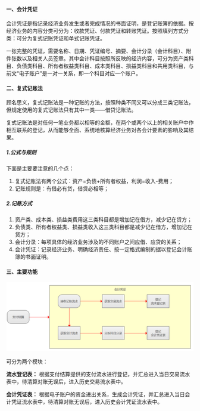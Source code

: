 #### 一、会计凭证
会计凭证是指记录经济业务发生或者完成情况的书面证明，是登记账簿的依据。按经济业务的内容分类可分为：收款凭证、付款凭证和转账凭证。按照填列方式分类：可分为复式记账凭证和单式记账凭证。

一张完整的凭证，需要名称、日期、凭证编号、摘要、会计分录（会计科目）、附件张数以及相关人员签章。其中会计科目按照所反映的经济内容，可分为资产类科目、负债类科目、所有者权益类科目、成本类科目、损益类科目和共用类科目，与前文“电子账户”是一对一关系，即一个科目对应一个账户。

#### 二、复式记账法
顾名思义，复式记账法是一种记账的方法，按照种类不同又可以分成三类记账法，但规定使用的复式记账法只有其中一类——借贷记账法。

复式记账法是对任何一笔业务都以相等的金额，在两个或两个以上的相关账户中作相互联系的登记，从而能够全面、系统地核算经济业务对各会计要素的影响及其结果。

##### 1.公式与规则 
下面是主要要注意的几个点：
1. 复式记账法有两个公式：资产=负债+所有者权益，利润=收入-费用；
2. 记账规则是：有借必有贷，借贷必相等；

##### 2.记账方式
1. 资产类、成本类、损益类费用这三类科目都是增加记在借方，减少记在贷方；
2. 负债类、所有者权益类、损益类收入这三类科目都是减少记在借方，增加记在贷方；
3. 会计分录：每项具体的经济业务涉及的不同账户之间应借、应贷的关系；
4. 会计凭证：记录经济业务、明确经济责任、按一定格式编制的据以登记会计账簿的书面证明。

#### 三、主要功能

![avatar](../../images/会计凭证.png ':size=700')

可分为两个模块：

**流水登记表：** 根据支付结算提供的支付流水进行登记，并汇总进入当日交易流水表中，待清算对账无误后，进入历史交易流水表中。

**会计凭证表：** 根据电子账户的资金进出关系，生成会计凭证，并汇总进入当日会计凭证流水表中，待清算对账无误后，进入历史会计凭证流水表中。